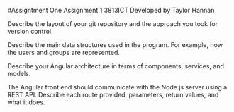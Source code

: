 #Assigntment One
 Assignment 1 3813ICT
Developed by Taylor Hannan

Describe the layout of your git repository and the approach you took for version control.

Describe the main data structures used in the program. For example, how the users and groups are represented.

Describe your Angular architecture in terms of components, services, and models.

The Angular front end should communicate with the Node.js server using a REST API. Describe each route provided, parameters, return values, and what it does.
